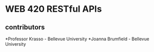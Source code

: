 # WEB 420 RESTful APIs

## contributors

*Professor Krasso - Bellevue University
*Joanna Brumfield - Bellevue University
